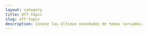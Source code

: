 ```yaml
---
layout: category
title: Off-Topic
slug: off-topic
description: Conoce las últimas novedades de temas variados.
---
```

